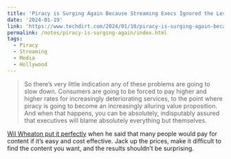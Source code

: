 ```yaml
---
title: 'Piracy is Surging Again Because Streaming Execs Ignored the Lessons of the Past'
date: '2024-01-19'
link: 'https://www.techdirt.com/2024/01/10/piracy-is-surging-again-because-streaming-execs-ignored-the-lessons-of-the-past/'
permalink: /notes/piracy-is-surging-again/index.html
tags:
  - Piracy
  - Streaming
  - Media
  - Hollywood
---
```


> So there’s very little indication any of these problems are going to slow down. Consumers are going to be forced to pay higher and higher rates for increasingly deteriorating services, to the point where piracy is going to become an increasingly alluring value proposition. And when that happens, you can be absolutely, indisputably assured that executives will blame absolutely everything but themselves.

[Wil Wheaton put it perfectly](https://www.youtube.com/watch?v=1oWPqcWt8Es) when he said that many people would pay for content if it’s easy and cost effective. Jack up the prices, make it difficult to find the content you want, and the results shouldn’t be surprising.